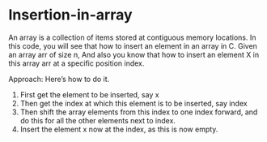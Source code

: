 # Insertion-in-array

An array is a collection of items stored at contiguous memory locations. In this code, you will see that how to insert an element in an array in C.
Given an array arr of size n, And also you know that how to insert an element X in this array arr at a specific position index.

Approach: 
Here’s how to do it.
1. First get the element to be inserted, say x
2. Then get the index at which this element is to be inserted, say index
3. Then shift the array elements from this index to one index forward, and do this for all the other elements next to index.
4. Insert the element x now at the index, as this is now empty.
